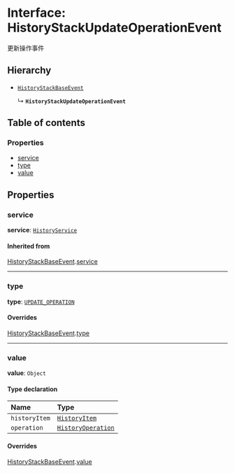 # Interface: HistoryStackUpdateOperationEvent

更新操作事件

## Hierarchy

* [`HistoryStackBaseEvent`](/en/auto-docs/fixed-layout-editor/interfaces/HistoryStackBaseEvent.md)

  ↳ **`HistoryStackUpdateOperationEvent`**

## Table of contents

### Properties

* [service](/en/auto-docs/fixed-layout-editor/interfaces/HistoryStackUpdateOperationEvent.md#service)
* [type](/en/auto-docs/fixed-layout-editor/interfaces/HistoryStackUpdateOperationEvent.md#type)
* [value](/en/auto-docs/fixed-layout-editor/interfaces/HistoryStackUpdateOperationEvent.md#value)

## Properties

### service

**service**: [`HistoryService`](/en/auto-docs/fixed-layout-editor/classes/HistoryService.md)

#### Inherited from

[HistoryStackBaseEvent](/en/auto-docs/fixed-layout-editor/interfaces/HistoryStackBaseEvent.md).[service](/en/auto-docs/fixed-layout-editor/interfaces/HistoryStackBaseEvent.md#service)

***

### type

**type**: [`UPDATE_OPERATION`](/en/auto-docs/fixed-layout-editor/enums/HistoryStackChangeType.md#update_operation)

#### Overrides

[HistoryStackBaseEvent](/en/auto-docs/fixed-layout-editor/interfaces/HistoryStackBaseEvent.md).[type](/en/auto-docs/fixed-layout-editor/interfaces/HistoryStackBaseEvent.md#type)

***

### value

**value**: `Object`

#### Type declaration

| Name | Type |
| :------ | :------ |
| `historyItem` | [`HistoryItem`](/en/auto-docs/fixed-layout-editor/interfaces/HistoryItem.md) |
| `operation` | [`HistoryOperation`](/en/auto-docs/fixed-layout-editor/interfaces/HistoryOperation.md) |

#### Overrides

[HistoryStackBaseEvent](/en/auto-docs/fixed-layout-editor/interfaces/HistoryStackBaseEvent.md).[value](/en/auto-docs/fixed-layout-editor/interfaces/HistoryStackBaseEvent.md#value)
